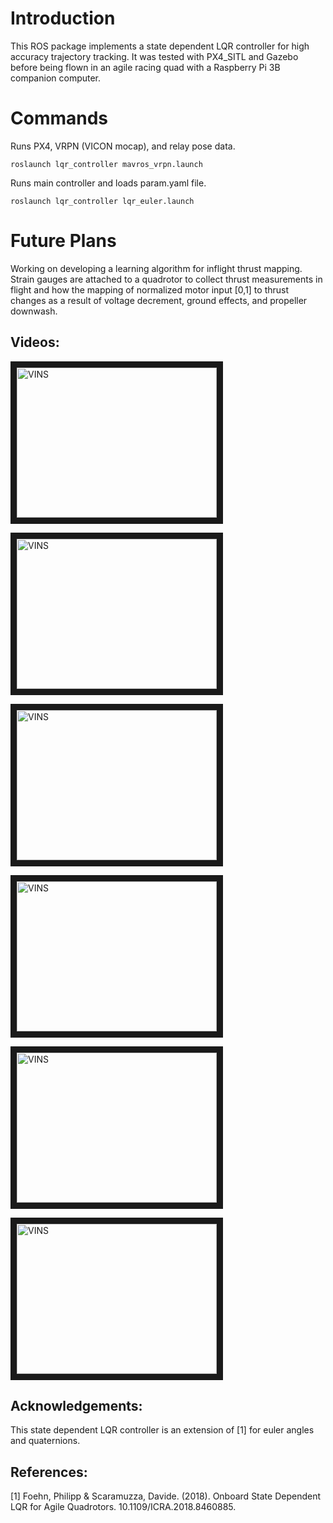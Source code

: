 # Introduction
This ROS package implements a state dependent LQR controller for high accuracy trajectory tracking. It was tested with PX4_SITL and Gazebo before being flown in an agile racing quad with a Raspberry Pi 3B companion computer.  

# Commands
Runs PX4, VRPN (VICON mocap), and relay pose data.
```
roslaunch lqr_controller mavros_vrpn.launch
```
Runs main controller and loads param.yaml file.
```
roslaunch lqr_controller lqr_euler.launch
```

# Future Plans
Working on developing a learning algorithm for inflight thrust mapping. Strain gauges are attached to a quadrotor to collect thrust measurements in flight and how the mapping of normalized motor input [0,1] to thrust changes as a result of voltage decrement, ground effects, and propeller downwash. 
## Videos:
<a href="https://www.youtube.com/watch?v=MLneSW5LoOI" target="_blank"><img src="https://img.youtube.com/vi/MLneSW5LoOI/hqdefault.jpg" 
alt="VINS" width="320" height="240" border="10" /></a>

<a href="https://youtu.be/oX6Q640imiw" target="_blank"><img src="https://img.youtube.com/vi/oX6Q640imiw/hqdefault.jpg" 
alt="VINS" width="320" height="240" border="10" /></a>

<a href="https://youtu.be/GEzpsT8T1fg" target="_blank"><img src="https://img.youtube.com/vi/GEzpsT8T1fg/hqdefault.jpg" 
alt="VINS" width="320" height="240" border="10" /></a>

<a href="https://youtu.be/aMhNqe3vxsc" target="_blank"><img src="https://img.youtube.com/vi/aMhNqe3vxsc/hqdefault.jpg" 
alt="VINS" width="320" height="240" border="10" /></a>

<a href="https://www.youtube.com/watch?v=phKAAQSkkjc" target="_blank"><img src="https://img.youtube.com/vi/phKAAQSkkjc/hqdefault.jpg" 
alt="VINS" width="320" height="240" border="10" /></a>

<a href="https://www.youtube.com/watch?v=Arlwatxqgfo" target="_blank"><img src="https://img.youtube.com/vi/Arlwatxqgfo/hqdefault.jpg" 
alt="VINS" width="320" height="240" border="10" /></a>


## Acknowledgements:
This state dependent LQR controller is an extension of [1] for euler angles and quaternions.
## References:
[1] Foehn, Philipp & Scaramuzza, Davide. (2018). Onboard State Dependent LQR for Agile Quadrotors. 10.1109/ICRA.2018.8460885. 
